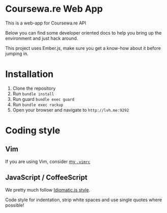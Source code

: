 Coursewa.re Web App
====================================

This is a web-app for Coursewa.re API

Below you can find some developer oriented docs to help you bring up the
environment and just hack around.

This project uses Ember.js, make sure you get a know-how about it before
jumping in.

# Installation

1. Clone the repository
2. Run `bundle install`
3. Run guard `bundle exec guard`
4. Run `bundle exec rackup`
6. Open your browser and navigate to `http://lvh.me:9292`

# Coding style

## Vim

If you are using Vim, consider [my `.vimrc`](https://github.com/stas/dotfiles/blob/master/vimrc)

## JavaScript / CoffeeScript

We pretty much follow [Idiomatic.js style](https://github.com/rwldrn/idiomatic.js).

Code style for indentation, strip white spaces and use single quotes where
possible!
